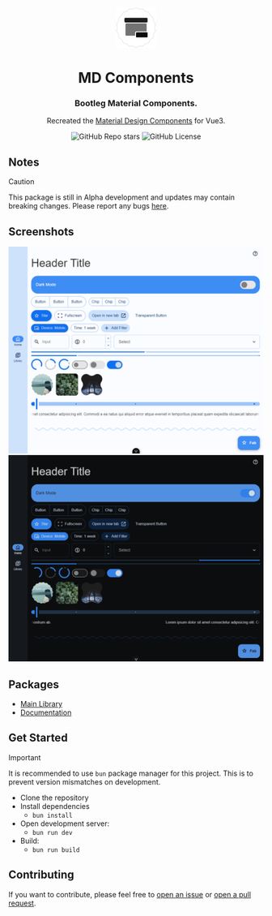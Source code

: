 <div align="center">

<a href="https://sle.okyle.xyz"><img src="https://raw.githubusercontent.com/obillekyle/components/main/assets/logo.png" alt="@okyle/components" title="See in action" width="80"></a>

# MD Components

### Bootleg Material Components.

Recreated the [Material Design Components](https://github.com/material-components/material-components-web) for Vue3.

![GitHub Repo stars](https://img.shields.io/github/stars/obillekyle/components)
![GitHub License](https://img.shields.io/github/license/obillekyle/components)

</div>

## Notes

> [!CAUTION]  
> This package is still in Alpha development and updates may contain breaking changes.
> Please report any bugs [here](https://github.com/obillekyle/components/issues).

## Screenshots

![Components in Light Mode](https://raw.githubusercontent.com/obillekyle/components/main/assets/preview-light.png)
![Components in Dark Mode](https://raw.githubusercontent.com/obillekyle/components/main/assets/preview-dark.png)

## Packages

- [Main Library](https://github.com/obillekyle/components/tree/main/packages/lib)
- [Documentation](https://github.com/obillekyle/components/tree/main/packages/docs)

## Get Started

> [!Important]  
> It is recommended to use `bun` package manager for this project. This is to prevent version mismatches on development.

- Clone the repository
- Install dependencies
  - `bun install`
- Open development server:
  - `bun run dev`
- Build:
  - `bun run build`

## Contributing

If you want to contribute, please feel free to [open an issue](https://github.com/obillekyle/components/issues) or [open a pull request](https://github.com/obillekyle/components/pulls).
